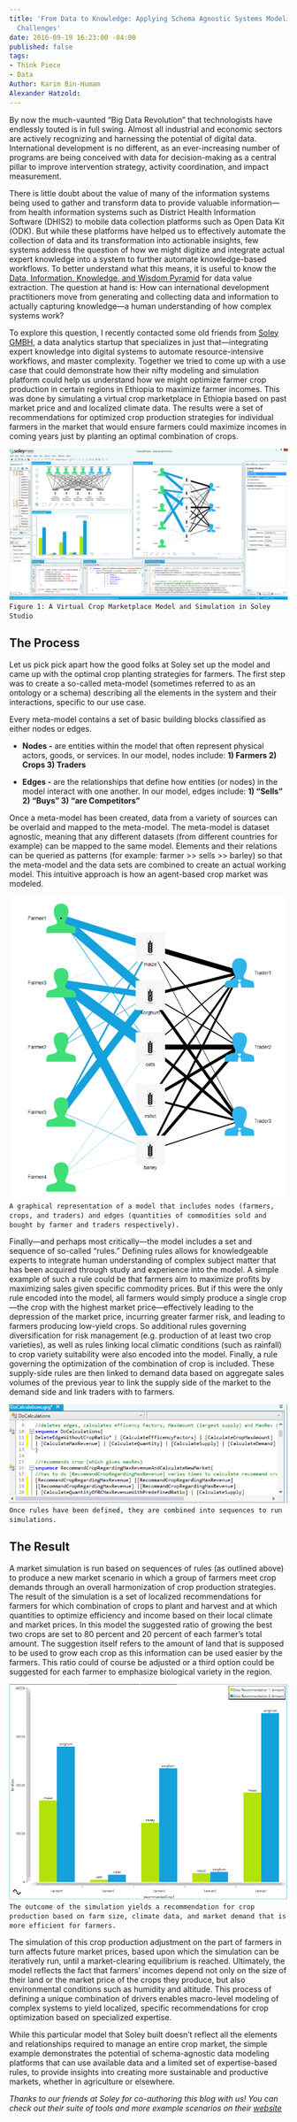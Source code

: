 ```yaml
---
title: 'From Data to Knowledge: Applying Schema Agnostic Systems Modeling to Development
  Challenges'
date: 2016-09-19 16:23:00 -04:00
published: false
tags:
- Think Piece
- Data
Author: Karim Bin-Humam
Alexander Hatzold: 
---
```


By now the much-vaunted “Big Data Revolution” that technologists have endlessly touted is in full swing. Almost all industrial and economic sectors are actively recognizing and harnessing the potential of digital data. International development is no different, as an ever-increasing number of programs are being conceived with data for decision-making as a central pillar to improve intervention strategy, activity coordination, and impact measurement. 

<!--more-->

There is little doubt about the value of many of the information systems being used to gather and transform data to provide valuable information—from health information systems such as District Health Information Software (DHIS2) to mobile data collection platforms such as Open Data Kit (ODK). But while these platforms have helped us to effectively automate the collection of data and its transformation into actionable insights, few systems address the question of how we might digitize and integrate actual expert knowledge into a system to further automate knowledge-based workflows. To better understand what this means, it is useful to know the [Data, Information, Knowledge, and Wisdom Pyramid](https://en.wikipedia.org/wiki/DIKW_Pyramid) for data value extraction. The question at hand is: How can international development practitioners move from generating and collecting data and information to actually capturing knowledge—a human understanding of how complex systems work?

To explore this question, I recently contacted some old friends from [Soley GMBH](https://www.soley.io/en/), a data analytics startup that specializes in just that—integrating expert knowledge into digital systems to automate resource-intensive workflows, and master complexity. Together we tried to come up with a use case that could demonstrate how their nifty modeling and simulation platform could help us understand how we might optimize farmer crop production in certain regions in Ethiopia to maximize farmer incomes. This was done by simulating a virtual crop marketplace in Ethiopia based on past market price and and localized climate data. The results were a set of recommendations for optimized crop production strategies for individual farmers in the market that would ensure farmers could maximize incomes in coming years just by planting an optimal combination of crops.

![Overview.png](/uploads/Overview.png)`Figure 1: A Virtual Crop Marketplace Model and Simulation in Soley Studio`

## The Process

Let us pick pick apart how the good folks at Soley set up the model and came up with the optimal crop planting strategies for farmers. The first step was to create a so-called meta-model (sometimes referred to as an ontology or a schema) describing all the elements in the system and their interactions, specific to our use case.

Every meta-model contains a set of basic building blocks classified as either nodes or edges.

* **Nodes -** are entities within the model that often represent physical actors, goods, or services. In our model, nodes include:
  **1) Farmers                  2) Crops                   3) Traders**


* **Edges -** are the relationships that define how entities (or nodes) in the model interact with one another. In our model, edges include:
  **1) “Sells”                        2) “Buys”                   3) “are Competitors”**

Once a meta-model has been created, data from a variety of sources can be overlaid and mapped to the meta-model. The meta-model is dataset agnostic, meaning that any different datasets (from different countries for example) can be mapped to the same model. Elements and their relations can be queried as patterns (for example: farmer >> sells >> barley) so that the meta-model and the data sets are combined to create an actual working model. This intuitive approach is how an agent-based crop market was modeled.

![RecommendationGraph1.PNG](/uploads/RecommendationGraph1.PNG)`A graphical representation of a model that includes nodes (farmers, crops, and traders) and edges (quantities of commodities sold and bought by farmer and traders respectively).`

Finally—and perhaps most critically—the model includes a set and sequence of so-called “rules.” Defining rules allows for knowledgeable experts to integrate human understanding of complex subject matter that has been acquired through study and experience into the model. A simple example of such a rule could be that farmers aim to maximize profits by maximizing sales given specific commodity prices. But if this were the only rule encoded into the model, all farmers would simply produce a single crop—the crop with the highest market price—effectively leading to the depression of the market price, incurring greater farmer risk, and leading to farmers producing low-yield crops. So additional rules governing diversification for risk management (e.g. production of at least two crop varieties), as well as rules linking local climatic conditions (such as rainfall) to crop variety suitability were also encoded into the model. Finally, a rule governing the optimization of the combination of crop is included. These supply-side rules are then linked to demand data based on aggregate sales volumes of the previous year to link the supply side of the market to the demand side and link traders with to farmers.

![rules3.png](/uploads/rules3.png)`Once rules have been defined, they are combined into sequences to run simulations.`

## The Result

A market simulation is run based on sequences of rules (as outlined above) to produce a new market scenario in which a group of farmers meet crop demands through an overall harmonization of crop production strategies. The result of the simulation is a set of localized recommendations for farmers for which combination of crops to plant and harvest and at which quantities to optimize efficiency and income based on their local climate and market prices. In this model the suggested ratio of growing the best two crops are set to 80 percent and 20 percent of each farmer’s total amount. The suggestion itself refers to the amount of land that is supposed to be used to grow each crop as this information can be used easier by the farmers. This ratio could of course be adjusted or a third option could be suggested for each farmer to emphasize biological variety in the region.

![CropRecommendationBarChart.PNG](/uploads/CropRecommendationBarChart.PNG)`The outcome of the simulation yields a recommendation for crop production based on farm size, climate data, and market demand that is more efficient for farmers.`

The simulation of this crop production adjustment on the part of farmers in turn affects future market prices, based upon which the simulation can be iteratively run, until a market-clearing equilibrium is reached. Ultimately, the model reflects the fact that farmers’ incomes depend not only on the size of their land or the market price of the crops they produce, but also environmental conditions such as humidity and altitude. This process of defining a unique combination of drivers enables macro-level modeling of complex systems to yield localized, specific recommendations for crop optimization based on specialized expertise.

While this particular model that Soley built doesn’t reflect all the elements and relationships required to manage an entire crop market, the simple example demonstrates the potential of schema-agnostic data modeling platforms that can use available data and a limited set of expertise-based rules, to provide insights into creating more sustainable and productive markets, whether in agriculture or elsewhere.

*Thanks to our friends at Soley for co-authoring this blog with us! You can check out their suite of tools and more example scenarios on their [website](https://www.soley.io/en/)*